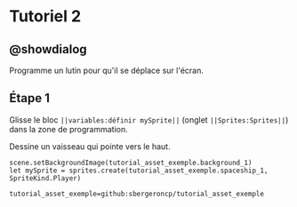 # Tutoriel 2

## @showdialog

Programme un lutin pour qu'il se déplace sur l'écran.

## Étape 1

Glisse le bloc ``||variables:définir mySprite||`` (onglet ``||Sprites:Sprites||``) dans la zone de programmation.

Dessine un vaisseau qui pointe vers le haut.

```blocks
scene.setBackgroundImage(tutorial_asset_exemple.background_1)
let mySprite = sprites.create(tutorial_asset_exemple.spaceship_1, SpriteKind.Player)
```

```package
tutorial_asset_exemple=github:sbergeroncp/tutorial_asset_exemple
```